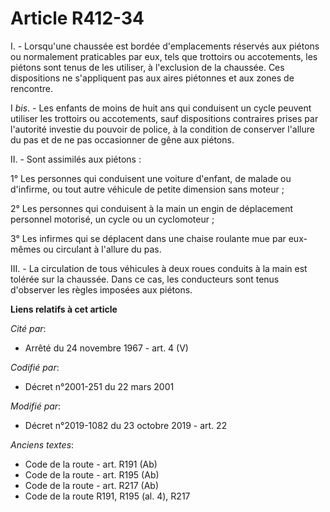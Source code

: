 # Article R412-34

I. - Lorsqu'une chaussée est bordée d'emplacements réservés aux piétons ou normalement praticables par eux, tels que
trottoirs ou accotements, les piétons sont tenus de les utiliser, à l'exclusion de la chaussée. Ces dispositions ne
s'appliquent pas aux aires piétonnes et aux zones de rencontre.

I 
  _bis_. - Les enfants de moins de huit ans qui conduisent un cycle peuvent utiliser les trottoirs ou accotements, sauf
dispositions contraires prises par l'autorité investie du pouvoir de police, à la condition de conserver l'allure du pas et
de ne pas occasionner de gêne aux piétons.

II. - Sont assimilés aux piétons :

1° Les personnes qui conduisent une voiture d'enfant, de malade ou d'infirme, ou tout autre véhicule de petite dimension sans
moteur ;

2° Les personnes qui conduisent à la main un engin de déplacement personnel motorisé, un cycle ou un cyclomoteur ;

3° Les infirmes qui se déplacent dans une chaise roulante mue par eux-mêmes ou circulant à l'allure du pas.

III. - La circulation de tous véhicules à deux roues conduits à la main est tolérée sur la chaussée. Dans ce cas, les
conducteurs sont tenus d'observer les règles imposées aux piétons.

**Liens relatifs à cet article**

_Cité par_:

  - Arrêté du 24 novembre 1967 - art. 4 (V)

_Codifié par_:

  - Décret n°2001-251 du 22 mars 2001

_Modifié par_:

  - Décret n°2019-1082 du 23 octobre 2019 - art. 22

_Anciens textes_:

  - Code de la route - art. R191 (Ab)
  - Code de la route - art. R195 (Ab)
  - Code de la route - art. R217 (Ab)
  - Code de la route R191, R195 (al. 4), R217
